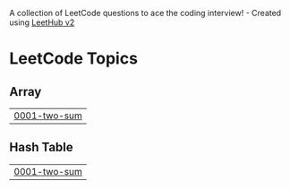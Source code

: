 A collection of LeetCode questions to ace the coding interview! - Created using [LeetHub v2](https://github.com/arunbhardwaj/LeetHub-2.0)
<!---LeetCode Topics Start-->
# LeetCode Topics
## Array
|  |
| ------- |
| [0001-two-sum](https://github.com/swalih07/leetcode/tree/master/0001-two-sum) |
## Hash Table
|  |
| ------- |
| [0001-two-sum](https://github.com/swalih07/leetcode/tree/master/0001-two-sum) |
<!---LeetCode Topics End-->